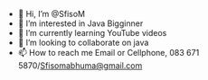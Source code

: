 - 👋 Hi, I’m @SfisoM
- 👀 I’m interested in Java Bigginner
- 🌱 I’m currently learning YouTube videos 
- 💞️ I’m looking to collaborate on java
- 📫 How to reach me Email or Cellphone, 083 671 5870/Sfisomabhuma@gmail.com 

<!---
SfisoM/SfisoM is a ✨ special ✨ repository because its `README.md` (this file) appears on your GitHub profile.
You can click the Preview link to take a look at your changes.
--->
